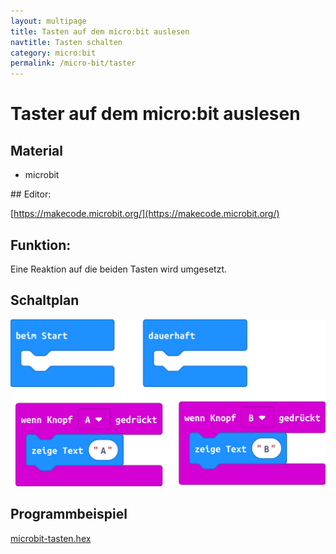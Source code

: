 ```yaml
---
layout: multipage
title: Tasten auf dem micro:bit auslesen
navtitle: Tasten schalten
category: micro:bit
permalink: /micro-bit/taster
---
```

# Taster auf dem micro:bit auslesen

## Material
* microbit

<div style="page-break-after: always;"></div>
## Editor:

[https://makecode.microbit.org/](https://makecode.microbit.org/)

## Funktion:

Eine Reaktion auf die beiden Tasten wird umgesetzt.

## Schaltplan

![](images/micro-bit-Screenshot_tasten.png)

## Programmbeispiel
[microbit-tasten.hex](appendix/microbit-tasten.hex)
